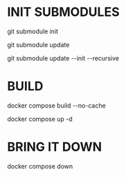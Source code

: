 # INIT SUBMODULES

git submodule init

git submodule update

git submodule update --init --recursive

# BUILD

docker compose build --no-cache

docker compose up -d

# BRING IT DOWN

docker compose down